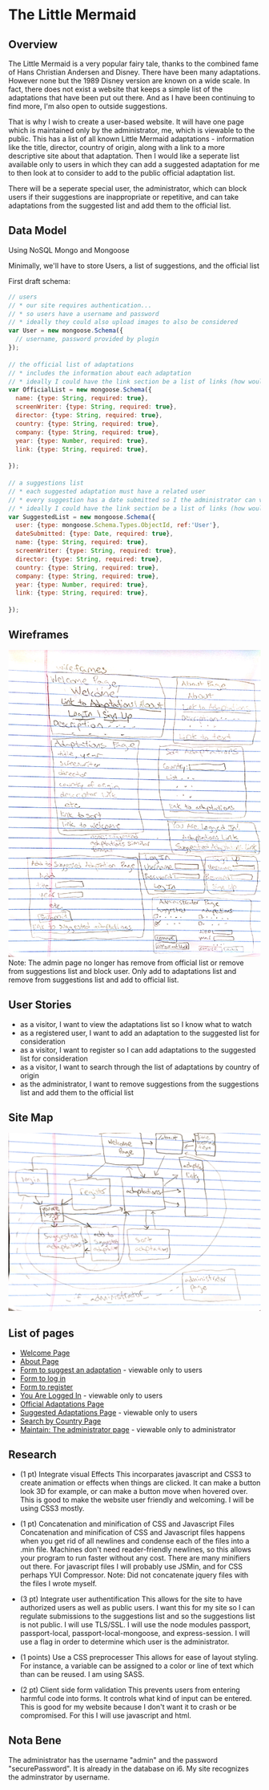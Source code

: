 
# The Little Mermaid

## Overview

The Little Mermaid is a very popular fairy tale, thanks to the combined fame of Hans Christian Andersen and Disney.  There have been many adaptations.  However none but the 1989 Disney version are known on a wide scale.  In fact, there does not exist a website that keeps a simple list of the adaptations that have been put out there.  And as I have been continuing to find more, I'm also open to outside suggestions.  

That is why I wish to create a user-based website.  It will have one page which is maintained only by the administrator, me, which is viewable to the public.  This has a list of all known Little Mermaid adaptations - information like the title, director, country of origin, along with a link to a more descriptive site about that adaptation.  Then I would like a seperate list available only to users in which they can add a suggested adaptation for me to then look at to consider to add to the public official adaptation list.

There will be a seperate special user, the administrator, which can block users if their suggestions are inappropriate or repetitive, and can take adaptations from the suggested list and add them to the official list.


## Data Model

Using NoSQL Mongo and Mongoose

Minimally, we'll have to store Users, a list of suggestions, and the official list

First draft schema:

```javascript
// users
// * our site requires authentication...
// * so users have a username and password
// * ideally they could also upload images to also be considered
var User = new mongoose.Schema({
  // username, password provided by plugin
});

// the official list of adaptations
// * includes the information about each adaptation
// * ideally I could have the link section be a list of links (how would this be done?)
var OfficialList = new mongoose.Schema({
  name: {type: String, required: true},
  screenWriter: {type: String, required: true},
  director: {type: String, required: true},
  country: {type: String, required: true},
  company: {type: String, required: true},
  year: {type: Number, required: true},
  link: {type: String, required: true},
	
});

// a suggestions list
// * each suggested adaptation must have a related user
// * every suggestion has a date submitted so I the administrator can view them in order submitted
// * ideally I could have the link section be a list of links (how would this be done?)
var SuggestedList = new mongoose.Schema({
  user: {type: mongoose.Schema.Types.ObjectId, ref:'User'},
  dateSubmitted: {type: Date, required: true},
  name: {type: String, required: true},
  screenWriter: {type: String, required: true},
  director: {type: String, required: true},
  country: {type: String, required: true},
  company: {type: String, required: true},
  year: {type: Number, required: true},
  link: {type: String, required: true},
	
});
```

## Wireframes

![wireframes](img/wireframes.jpg)
Note: The admin page no longer has remove from official list or remove from suggestions list and block user.  Only add to adaptations list and remove from suggestions list and add to official list.

## User Stories

* as a visitor, I want to view the adaptations list so I know what to watch
* as a registered user, I want to add an adaptation to the suggested list for consideration
* as a visitor, I want to register so I can add adaptations to the suggested list for consideration
* as a visitor, I want to search through the list of adaptations by country of origin
* as the administrator, I want to remove suggestions from the suggestions list and add them to the official list

## Site Map

![site map](img/siteMap.jpg)

## List of pages

* [Welcome Page](http://i6.cims.nyu.edu:10410/)
* [About Page](http://i6.cims.nyu.edu:10410/about)
* [Form to suggest an adaptation](http://i6.cims.nyu.edu:10410/login/suggest) - viewable only to users
* [Form to log in](http://i6.cims.nyu.edu:10410/login)
* [Form to register](http://i6.cims.nyu.edu:10410/login/register)
* [You Are Logged In](http://i6.cims.nyu.edu:10410/login/in) - viewable only to users
* [Official Adaptations Page](http://i6.cims.nyu.edu:10410/littleMermaid/adaptations)
* [Suggested Adaptations Page](http://i6.cims.nyu.edu:10410/login/suggestionsList) - viewable only to users
* [Search by Country Page](http://i6.cims.nyu.edu:10410/littleMermaid/adaptations/search)
* [Maintain: The administrator page](http://i6.cims.nyu.edu:10410/login/maintain) - viewable only to administrator

## Research

* (1 pt) Integrate visual Effects
 This incorparates javascript and CSS3 to create animation or effects when things are clicked.  It can make a button look 3D for example, or can make a button move when hovered over.  This is good to make the website user friendly and welcoming.  I will be using CSS3 mostly.

* (1 pt) Concatenation and minification of CSS and Javascript Files
Concatenation and minification of CSS and Javascript files happens when you get rid of all newlines and condense each of the files into a .min file.  Machines don't need reader-friendly newlines, so this allows your program to run faster without any cost.  There are many minifiers out there.  For javascript files I will probably use JSMin, and for CSS perhaps YUI Compressor.  Note:  Did not concatenate jquery files with the files I wrote myself.

* (3 pt) Integrate user authentification
This allows for the site to have authorized users as well as public users.  I want this for my site so I can regulate submissions to the suggestions list and so the suggestions list is not public.  I will use TLS/SSL.  I will use the node modules passport, passport-local, passport-local-mongoose, and express-session.  I will use a flag in order to determine which user is the administrator.

* (1 points) Use a CSS preprocesser
This allows for ease of layout styling.  For instance, a variable can be assigned to a color or line of text which than can be reused.  I am using SASS.

* (2 pt) Client side form validation
This prevents users from entering harmful code into forms.  It controls what kind of input can be entered.  This is good for my website because I don't want it to crash or be compromised.  For this I will use javascript and html.  

## Nota Bene

The administrator has the username "admin" and the password "securePassword".  It is already in the database on i6.  My site recognizes the adminstrator by username.

